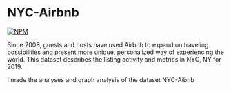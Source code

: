 # NYC-Airbnb
[![NPM](https://img.shields.io/npm/l/react)](https://github.com/LombaAnderson/NYC-Airbnb/blob/main/LICENSE)

Since 2008, guests and hosts have used Airbnb to expand on traveling possibilities and present more unique, personalized way of experiencing the world. This dataset describes the listing activity and metrics in NYC, NY for 2019.

I made the analyses and graph analysis of the dataset NYC-Aibnb
